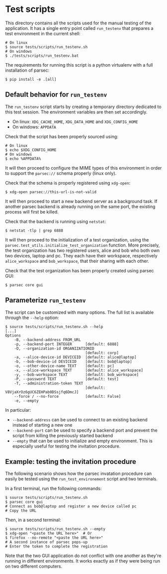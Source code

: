 Test scripts
============

This directory contains all the scripts used for the manual testing of the application.
It has a single entry point called `run_testenv` that prepares a test environment
in the current shell:

    # On linux
    $ source tests/scripts/run_testenv.sh
	# On windows
	$ ./tests/scripts/run_testenv.bat


The requirements for running this script is a python virtualenv with a full installation
of parsec:

    $ pip install -e .[all]


Default behavior for `run_testenv`
-------------------------------------------

The `run_testenv` script starts by creating a temporary directory dedicated
to this test session. The environment variables are then set accordingly.
- On linux: `XDG_CACHE_HOME`, `XDG_DATA_HOME` and `XDG_CONFIG_HOME`
- On windows: `APPDATA`

Check that the script has been properly sourced using:

    # On linux
	$ echo $XDG_CONFIG_HOME
	# On windows
	$ echo %APPDATA%

It will then proceed to configure the MIME types of this environment in order to
support the `parsec://` schema properly (linux only).

Check that the schema is properly registered using `xdg-open`:

    $ xdg-open parsec://this-url-is-not-valid

It will then proceed to start a new backend server as a background task. If another
parsec backend is already running on the same port, the existing process will first
be killed.

Check that the backend is running using `netstat`:

	$ netstat -tlp | grep 6888

It will then proceed to the initialization of a test organization, using the
`parsec.test_utils.initialize_test_organization` function. More precisely, the
test organization has two registered users, alice and bob who both own two devices,
laptop and pc. They each have their workspace, respectively `alice_workspace` and
`bob_workspace`, that their sharing with each other.

Check that the test organization has been properly created using parsec GUI:

    $ parsec core gui


Parameterize `run_testenv`
------------------------------------

The script can be customized with many options. The full list is available through
the `--help` option:

	$ source tests/scripts/run_testenv.sh --help
    [...]
	Options
		-B, --backend-address FROM_URL
		-p, --backend-port INTEGER      [default: 6888]
		-O, --organization-id ORGANIZATIONID
			                            [default: corp]
		-a, --alice-device-id DEVICEID  [default: alice@laptop]
		-b, --bob-device-id DEVICEID    [default: bob@laptop]
		-o, --other-device-name TEXT    [default: pc]
		-x, --alice-workspace TEXT      [default: alice_workspace]
		-y, --bob-workspace TEXT        [default: bob_workspace]
		-P, --password TEXT             [default: test]
		-T, --administration-token TEXT
                                        [default: V8VjaXrOz6gUC6ZEHPab0DSsjfq6DmcJ]
	    --force / --no-force            [default: False]
	    -e, --empty

In particular:
 - `--backend-address` can be used to connect to an existing backend instead of
   starting a new one
 - `--backend-port` can be used to specify a backend port and prevent the script from
   killing the previously started backend
 - `--empty` that can be used to initialize and empty environment. This is especially
   useful for testing the invitation procedure.


Example: testing the invitation procedure
-----------------------------------------

The following scenario shows how the parsec invatation procedure can easily be tested
using the `run_test_environement` script and two terminals.

In a first terminal, run the following commands:

	$ source tests/scripts/run_testenv.sh
	$ parsec core gui
    # Connect as bob@laptop and register a new device called pc
    # Copy the URL


Then, in a second terminal:

	$ source tests/scripts/run_testenv.sh --empty
	$ xdg-open "<paste the URL here>"  # Or
	$ firefox --no-remote "<paste the URL here>"
    # A second instance of parsec pops-up
    # Enter the token to complete the registration

Note that the two GUI application do not conflict with one another as they're
running in different environments. It works exactly as if they were being run
on two different computers.
